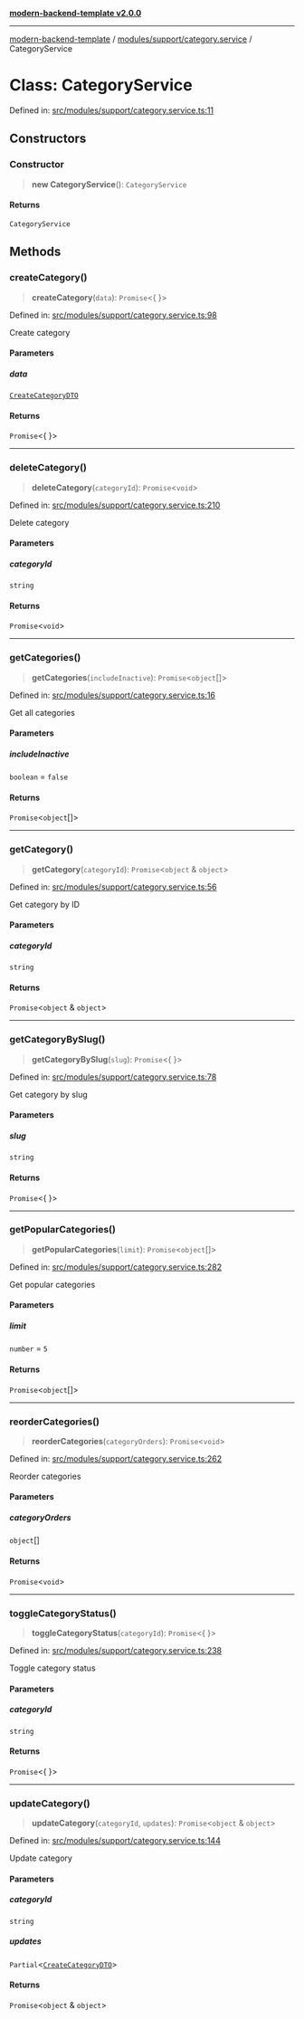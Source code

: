 [**modern-backend-template v2.0.0**](../../../../README.md)

***

[modern-backend-template](../../../../modules.md) / [modules/support/category.service](../README.md) / CategoryService

# Class: CategoryService

Defined in: [src/modules/support/category.service.ts:11](https://github.com/maemreyo/saas-4cus-nodejs/blob/2a5b3f3aa11335dfa561e80e1feabb8e6084261e/src/modules/support/category.service.ts#L11)

## Constructors

### Constructor

> **new CategoryService**(): `CategoryService`

#### Returns

`CategoryService`

## Methods

### createCategory()

> **createCategory**(`data`): `Promise`\<\{ \}\>

Defined in: [src/modules/support/category.service.ts:98](https://github.com/maemreyo/saas-4cus-nodejs/blob/2a5b3f3aa11335dfa561e80e1feabb8e6084261e/src/modules/support/category.service.ts#L98)

Create category

#### Parameters

##### data

[`CreateCategoryDTO`](../../ticket.dto/classes/CreateCategoryDTO.md)

#### Returns

`Promise`\<\{ \}\>

***

### deleteCategory()

> **deleteCategory**(`categoryId`): `Promise`\<`void`\>

Defined in: [src/modules/support/category.service.ts:210](https://github.com/maemreyo/saas-4cus-nodejs/blob/2a5b3f3aa11335dfa561e80e1feabb8e6084261e/src/modules/support/category.service.ts#L210)

Delete category

#### Parameters

##### categoryId

`string`

#### Returns

`Promise`\<`void`\>

***

### getCategories()

> **getCategories**(`includeInactive`): `Promise`\<`object`[]\>

Defined in: [src/modules/support/category.service.ts:16](https://github.com/maemreyo/saas-4cus-nodejs/blob/2a5b3f3aa11335dfa561e80e1feabb8e6084261e/src/modules/support/category.service.ts#L16)

Get all categories

#### Parameters

##### includeInactive

`boolean` = `false`

#### Returns

`Promise`\<`object`[]\>

***

### getCategory()

> **getCategory**(`categoryId`): `Promise`\<`object` & `object`\>

Defined in: [src/modules/support/category.service.ts:56](https://github.com/maemreyo/saas-4cus-nodejs/blob/2a5b3f3aa11335dfa561e80e1feabb8e6084261e/src/modules/support/category.service.ts#L56)

Get category by ID

#### Parameters

##### categoryId

`string`

#### Returns

`Promise`\<`object` & `object`\>

***

### getCategoryBySlug()

> **getCategoryBySlug**(`slug`): `Promise`\<\{ \}\>

Defined in: [src/modules/support/category.service.ts:78](https://github.com/maemreyo/saas-4cus-nodejs/blob/2a5b3f3aa11335dfa561e80e1feabb8e6084261e/src/modules/support/category.service.ts#L78)

Get category by slug

#### Parameters

##### slug

`string`

#### Returns

`Promise`\<\{ \}\>

***

### getPopularCategories()

> **getPopularCategories**(`limit`): `Promise`\<`object`[]\>

Defined in: [src/modules/support/category.service.ts:282](https://github.com/maemreyo/saas-4cus-nodejs/blob/2a5b3f3aa11335dfa561e80e1feabb8e6084261e/src/modules/support/category.service.ts#L282)

Get popular categories

#### Parameters

##### limit

`number` = `5`

#### Returns

`Promise`\<`object`[]\>

***

### reorderCategories()

> **reorderCategories**(`categoryOrders`): `Promise`\<`void`\>

Defined in: [src/modules/support/category.service.ts:262](https://github.com/maemreyo/saas-4cus-nodejs/blob/2a5b3f3aa11335dfa561e80e1feabb8e6084261e/src/modules/support/category.service.ts#L262)

Reorder categories

#### Parameters

##### categoryOrders

`object`[]

#### Returns

`Promise`\<`void`\>

***

### toggleCategoryStatus()

> **toggleCategoryStatus**(`categoryId`): `Promise`\<\{ \}\>

Defined in: [src/modules/support/category.service.ts:238](https://github.com/maemreyo/saas-4cus-nodejs/blob/2a5b3f3aa11335dfa561e80e1feabb8e6084261e/src/modules/support/category.service.ts#L238)

Toggle category status

#### Parameters

##### categoryId

`string`

#### Returns

`Promise`\<\{ \}\>

***

### updateCategory()

> **updateCategory**(`categoryId`, `updates`): `Promise`\<`object` & `object`\>

Defined in: [src/modules/support/category.service.ts:144](https://github.com/maemreyo/saas-4cus-nodejs/blob/2a5b3f3aa11335dfa561e80e1feabb8e6084261e/src/modules/support/category.service.ts#L144)

Update category

#### Parameters

##### categoryId

`string`

##### updates

`Partial`\<[`CreateCategoryDTO`](../../ticket.dto/classes/CreateCategoryDTO.md)\>

#### Returns

`Promise`\<`object` & `object`\>
